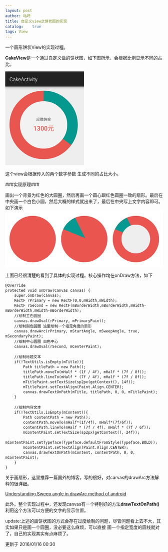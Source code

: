 ```yaml
---
layout: post
author: 咕咚
title: 自定义view之饼状图的实现
catalog:    true
tags: View
---
```

一个圆形饼状View的实现过程。

**CakeView**是一个通过自定义做的饼状图，如下图所示，会根据比例显示不同的占比。

<img src="/assets/cakeview_v2.png"  alt="CakeView原理图" title="CakeView原理图"  style="width: 50%;margin: auto;">

这个view会根据传入的两个数字参数 生成不同的占比大小。

###实现原理###

画出一个背景为红色的大圆圈，然后再画一个圆心跟红色圆圈一致的扇形。最后在中央画一个白色小圆，然后大概的样式就出来了，最后在中央写上文字内容即可。如下演示
![CakeView原理图](/assets/cakeview_principle_v2.png "CakeView原理图")

上面已经很清楚的看到了具体的实现过程。核心操作均在onDraw方法，如下

	@Override
    protected void onDraw(Canvas canvas) {
        super.onDraw(canvas);
        RectF rPrimary = new RectF(0,0,mWidth,mWidth);
        RectF rSecond = new RectF(mBorderWidth,mBorderWidth,mWidth-mBorderWidth,mWidth-mBorderWidth);
        //绘制主色圆圈
        canvas.drawOval(rPrimary, mPrimaryPaint);
        //绘制副色圆圈 这里绘制一个指定角度的扇形
        canvas.drawArc(rPrimary, mStartAngle, mSweepAngle, true, mSecondaryPaint);
        //绘制中心圆圈 白色中心
        canvas.drawOval(rSecond, mCenterPaint);

        //绘制标题文本
        if(!TextUtils.isEmpty(mTitle)){
            Path titlePath = new Path();
            titlePath.moveTo(mHalf * (1f / 4f), mHalf * (7f / 8f));
            titlePath.lineTo(mHalf * (7f / 4f), mHalf * (7f / 8f));
            mTitlePaint.setTextSize(sp2px(getContext(), 14f));
            mTitlePaint.setTextAlign(Paint.Align.CENTER);
            canvas.drawTextOnPath(mTitle, titlePath, 0, 0, mTitlePaint);
        }

        //绘制内容文本
        if(!TextUtils.isEmpty(mContent)){
            Path contentPath = new Path();
            contentPath.moveTo(mHalf*(1f/4f), mHalf*(7f/6f));
            contentPath.lineTo(mHalf * (7f / 4f), mHalf * (7f / 6f));
            mContentPaint.setTextSize(sp2px(getContext(), 24f));
            mContentPaint.setTypeface(Typeface.defaultFromStyle(Typeface.BOLD));
            mContentPaint.setTextAlign(Paint.Align.CENTER);
            canvas.drawTextOnPath(mContent, contentPath, 0, 0, mContentPaint);
        }
    }


关于画扇形，这里推荐一篇国外的博客，写的很好，对carvas的drawArc方法解释的很详细。

[Understanding Sweep angle in drawArc method of android](http://www.cumulations.com/blogs/5/Understanding-Sweep-angle-in-drawArc-method-of-android "Title")

此外。整个实现过程中，还发现canvas有一个特别好的方法**drawTextOnPath()**
利用这个方法可以方便的文字的显示位置。

update:上述的画饼状图的方式会存在过度绘制的问题，尽管问题看上去不大，其实如果只是画一个圆圈，没必要这么麻烦，可以直接
画一个指定宽度的圆线就对了，自己的实现其实有点麻烦了。

更新于 2016/01/16 00:30
